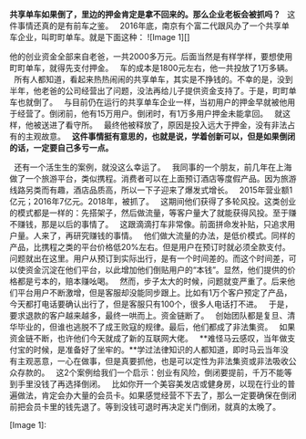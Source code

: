 **共享单车如果倒了，里边的押金肯定是拿不回来的。那么企业老板会被抓吗？**
 
这件事情还真的是有前车之鉴。
 
2016年底，南京有个富二代跟风办了一个共享单车企业，叫町町单车。就是下面这种：
![Image 1][]
  
他的创业资金全部来自老爸，一共2000多万元。后面当然是有样学样，要想使用町町单车，就得先支付押金。
 
车的成本是1800元左右，他一共投放了1万多辆。
 
所有人都知道，看起来热热闹闹的共享单车，其实是不挣钱的。不幸的是，没到半年，他老爸的公司经营出了问题，没法再给儿子提供资金支持了。于是，町町单车也就倒了。
 
与目前仍在运行的共享单车企业一样，当初用户的押金早就被他用于经营了。倒闭前，他有15万用户。倒闭时，有1万多用户押金未能拿回。
 
就这样，他被送进了看守所。
 
最终他被释放了，原因是投入远大于押金，没有非法占有的主观故意。
 
**这件事情挺有意思的，也就是说，学着创新可以，但是如果倒闭的话，一定要自己多亏一点。**
  
 
还有一个活生生的案例，就没这么幸运了。
 
我同事的一个朋友，前几年在上海做了一个旅游平台，类似携程。消费者可以在上面预订酒店等度假产品。因为旅游线路另类而有趣，酒店品质高，所以一下子迎来了爆发式增长。
 
2015年营业额1亿元；2016年7亿元。2018年，被抓了。
 
这期间他们获得了多轮风投。这类创业的模式都是一样的：先搭架子，然后做流量，等客户量大了就能获得风投。至于赚不赚钱，那是以后的事情了。
 
这跟滴滴打车非常像。前面拼命发补贴，只追求用户量。人来了，再研究赚钱的事情。
 
他们做大流量的办法，是低价模式。同样的产品，比携程之类的平台价格低20%左右。但是用户在预订时就必须全款支付。
 
问题就出在这里。用户从预订到实际出行，是有一个时间差的。而这个时间差，可以使资金沉淀在他们平台，以此增加他们倒贴用户的“本钱”。显然，他们提供的价格都是亏本的，赔本赚吆喝。
 
然而，步子太大的时候，问题就变严重了。后来他们平台用户不断激增，但是客服却没能同步跟上。比如有1万个客户预定了产品，今天都打电话要确认出行了，但是客服只有100个，很多人电话打不进。
 
于是，要求退款的客户越来越多，最终一哄而上。资金链断了。
 
创始团队都是复旦、清华毕业的，但谁也逃脱不了成王败寇的规律。最后，他们都成了非法集资。
 
如果资金链不断，也许他们今天就成了新的互联网大佬。
 
**难怪马云感叹，当年做支付宝的时候，是准备好了坐牢的。**学过法律知识的人都知道，即时马云当年没有主观恶意，一心在做事，但是真要抓他，也是可以定性为非法集资或非法吸收公众存款的。
 
这2个案例给我们一个启示：创业有风险，倒闭要提前，千万不能等到手里没钱了再选择倒闭。
 
比如你开一个美容美发店或健身房，以现在行业的普遍做法，肯定会办大量的会员卡。如果感觉经营不下去了，那么一定要确保在倒闭前把会员卡里的钱先退了。等到没钱可退时再决定关门倒闭，就真的太晚了。

[Image 1]: 